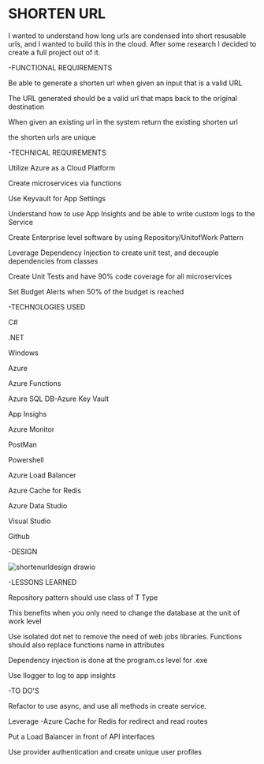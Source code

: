 # SHORTEN URL
I wanted to understand how long urls are condensed into short resusable urls, and I wanted to build this in the cloud.
After some research I decided to create a full project out of it.

-FUNCTIONAL REQUIREMENTS

Be able to generate a shorten url when given an input that is a valid URL

The URL generated should be a valid url that maps back to the original destination

When given an existing url in the system return the existing shorten url

the shorten urls are unique


-TECHNICAL REQUIREMENTS

Utilize Azure as a Cloud Platform

Create microservices via functions

Use Keyvault for App Settings

Understand how to use App Insights and be able to write custom logs to the Service

Create Enterprise level software by using Repository/UnitofWork Pattern

Leverage Dependency Injection to create unit test, and decouple dependencies from classes

Create Unit Tests and have 90% code coverage for all microservices

Set Budget Alerts when 50% of the budget is reached

-TECHNOLOGIES USED

C#

.NET

Windows

Azure

Azure Functions

Azure SQL DB-Azure Key Vault

App Insighs

Azure Monitor

PostMan

Powershell

Azure Load Balancer

Azure Cache for Redis

Azure Data Studio

Visual Studio

Github


-DESIGN

![shortenurldesign drawio](https://github.com/user-attachments/assets/0697ad07-4633-42fa-b550-82533af4d667)


-LESSONS LEARNED

Repository pattern should use class of T Type

This benefits when you only need to change the database at the unit of work level

Use isolated dot net to remove the need of web jobs libraries. Functions should also replace functions name in attributes

Dependency injection is done at the program.cs level for .exe

Use Ilogger<T> to log to app insights

-TO DO'S

Refactor to use async, and use all methods in create service.

Leverage -Azure Cache for Redis for redirect and read routes

Put a Load Balancer in front of API interfaces

Use provider authentication and create unique user profiles
